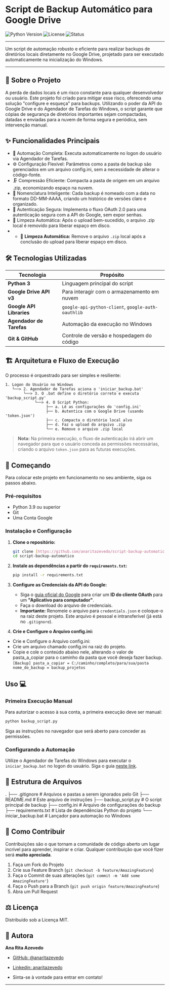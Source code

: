 # Script de Backup Automático para Google Drive

![Python Version](https://img.shields.io/badge/python-3.9+-blue.svg?style=for-the-badge&logo=python)
![License](https://img.shields.io/badge/license-MIT-green.svg?style=for-the-badge)
![Status](https://img.shields.io/badge/status-funcional-brightgreen.svg?style=for-the-badge)

---

Um script de automação robusto e eficiente para realizar backups de diretórios locais diretamente no Google Drive, projetado para ser executado automaticamente na inicialização do Windows.

---

## 📜 Sobre o Projeto

A perda de dados locais é um risco constante para qualquer desenvolvedor ou usuário. Este projeto foi criado para mitigar esse risco, oferecendo uma solução "configure e esqueça" para backups. Utilizando o poder da API do Google Drive e do Agendador de Tarefas do Windows, o script garante que cópias de segurança de diretórios importantes sejam compactadas, datadas e enviadas para a nuvem de forma segura e periódica, sem intervenção manual.

## ✨ Funcionalidades Principais

-   🔄 Automação Completa: Executa automaticamente no logon do usuário via Agendador de Tarefas.
-   ⚙️ Configuração Flexível: Parâmetros como a pasta de backup são gerenciados em um arquivo config.ini, sem a necessidade de alterar o código-fonte.
-   🗜️ Compressão Eficiente: Compacta a pasta de origem em um arquivo .zip, economizando espaço na nuvem.
-   📅 Nomenclatura Inteligente: Cada backup é nomeado com a data no formato DD-MM-AAAA, criando um histórico de versões claro e organizado.
-   🔐 Autenticação Segura: Implementa o fluxo OAuth 2.0 para uma autenticação segura com a API do Google, sem expor senhas.
-   🧹 Limpeza Automática: Após o upload bem-sucedido, o arquivo .zip local é removido para liberar espaço em disco.
-   -   🧹 **Limpeza Automática:** Remove o arquivo `.zip` local após a conclusão do upload para liberar espaço em disco.


## 🛠️ Tecnologias Utilizadas

| Tecnologia               | Propósito                                      |
| ------------------------ | ---------------------------------------------- |
| **Python 3** | Linguagem principal do script                  |
| **Google Drive API v3** | Para interagir com o armazenamento em nuvem    |
| **Google API Libraries** | `google-api-python-client`, `google-auth-oauthlib` |
| **Agendador de Tarefas** | Automação da execução no Windows               |
| **Git & GitHub** | Controle de versão e hospedagem do código      |

## 🏗️ Arquitetura e Fluxo de Execução

O processo é orquestrado para ser simples e resiliente:

```
1. Logon do Usuário no Windows
   └──> 2. Agendador de Tarefas aciona o 'iniciar_backup.bat'
        └──> 3. O .bat define o diretório correto e executa 'backup_script.py'
             └──> 4. O Script Python:
                  ├── a. Lê as configurações do 'config.ini'
                  ├── b. Autentica com o Google Drive (usando 'token.json')
                  ├── c. Compacta o diretório local alvo
                  ├── d. Faz o upload do arquivo .zip
                  └── e. Remove o arquivo .zip local
```

> **Nota:** Na primeira execução, o fluxo de autenticação irá abrir um navegador para que o usuário conceda as permissões necessárias, criando o arquivo `token.json` para as futuras execuções.

## 🚀 Começando

Para colocar este projeto em funcionamento no seu ambiente, siga os passos abaixo.

### Pré-requisitos

-   Python 3.9 ou superior
-   Git
-   Uma Conta Google

### Instalação e Configuração

1.  **Clone o repositório:**
    ```bash
    git clone [https://github.com/anaritazevedo/script-backup-automatico.git](https://github.com/anaritazevedo/script-backup-automatico.git)
    cd script-backup-automatico
    ```

2.  **Instale as dependências a partir do `requirements.txt`:**
    ```bash
    pip install -r requirements.txt
    ```

3.  **Configure as Credenciais da API do Google:**
    -   Siga o [guia oficial do Google](https://developers.google.com/workspace/guides/create-credentials) para criar um **ID do cliente OAuth** para um **"Aplicativo para computador"**.
    -   Faça o download do arquivo de credenciais.
    -   **Importante:** Renomeie o arquivo para `credentials.json` e coloque-o na raiz deste projeto. Este arquivo é pessoal e intransferível (já está no `.gitignore`).

4.  **Crie e Configure o Arquivo config.ini:**
-   Crie e Configure o Arquivo config.ini:
-   Crie um arquivo chamado config.ini na raiz do projeto.
-   Copie e cole o conteúdo abaixo nele, alterando o valor de pasta_a_copiar para o caminho da pasta que você deseja fazer backup.
        ```
        [Backup]
        pasta_a_copiar = C:/caminho/completo/para/sua/pasta
        nome_do_backup = backup_projetos
        ```

##  Uso 💻

### Primeira Execução Manual

Para autorizar o acesso à sua conta, a primeira execução deve ser manual:
```bash
python backup_script.py
```
Siga as instruções no navegador que será aberto para conceder as permissões.

### Configurando a Automação

Utilize o Agendador de Tarefas do Windows para executar o `iniciar_backup.bat` no logon do usuário. Siga o guia [neste link](https://www.windowscentral.com/how-create-automated-task-using-task-scheduler-windows-10).

## 📂 Estrutura de Arquivos
.
├── .gitignore          # Arquivos e pastas a serem ignorados pelo Git
├── README.md           # Este arquivo de instruções
├── backup_script.py    # O script principal de backup
├── config.ini          # Arquivo de configurações do backup
├── requirements.txt    # Lista de dependências Python do projeto
└── iniciar_backup.bat  # Lançador para automação no Windows

## 🤝 Como Contribuir

Contribuições são o que tornam a comunidade de código aberto um lugar incrível para aprender, inspirar e criar. Qualquer contribuição que você fizer será **muito apreciada**.

1.  Faça um Fork do Projeto
2.  Crie sua Feature Branch (`git checkout -b feature/AmazingFeature`)
3.  Faça o Commit de suas alterações (`git commit -m 'Add some AmazingFeature'`)
4.  Faça o Push para a Branch (`git push origin feature/AmazingFeature`)
5.  Abra um Pull Request

## ⚖️ Licença

Distribuído sob a Licença MIT.

## 👤 Autora

**Ana Rita Azevedo**

-   [GitHub: @anaritazevedo](https://github.com/anaritazevedo)
-   [Linkedin: anaritazevedo](https://www.linkedin.com/in/anaritazevedo/)

-   Sinta-se à vontade para entrar em contato!

--- 